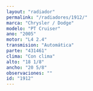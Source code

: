 ```yaml
---
layout: "radiador"
permalink: "/radiadores/1912/"
marca: "Chrysler / Dodge"
modelo: "PT Cruiser"
ano: "2005"
motor: "L4 2.4"
transmision: "Automática"
parte: "431461"
clima: "Con clima"
alto: "18 1/8"
ancho: "20 5/8"
observaciones: ""
id: "1912"
---
```



